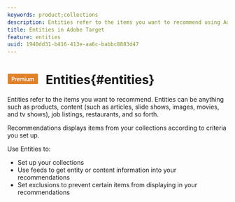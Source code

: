 ```yaml
---
keywords: product;collections
description: Entities refer to the items you want to recommend using Adobe Target. Entities can be anything such as products, content (such as articles, slide shows, images, movies, and tv shows), job listings, restaurants, and so forth.
title: Entities in Adobe Target
feature: entities
uuid: 1940dd31-b416-413e-aa6c-babbc8883d47
---
```


# ![PREMIUM](/help/assets/premium.png) Entities{#entities}

Entities refer to the items you want to recommend. Entities can be anything such as products, content (such as articles, slide shows, images, movies, and tv shows), job listings, restaurants, and so forth.

Recommendations displays items from your collections according to criteria you set up.

Use Entities to:

* Set up your collections 
* Use feeds to get entity or content information into your recommendations 
* Set exclusions to prevent certain items from displaying in your recommendations

